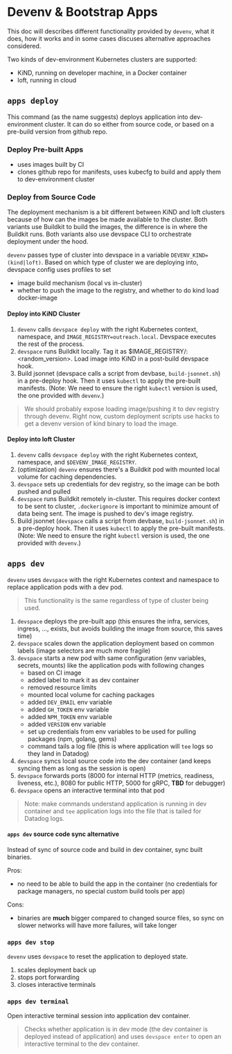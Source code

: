 # Devenv & Bootstrap Apps

This doc will describes different functionality provided by `devenv`, what it does, how it works and in some cases discuses alternative approaches considered.

Two kinds of dev-environment Kubernetes clusters are supported:

- KiND, running on developer machine, in a Docker container
- loft, running in cloud

## `apps deploy`

This command (as the name suggests) deploys application into dev-environment cluster. It can do so either from source code, or based on a pre-build version from github repo.

### Deploy Pre-built Apps

- uses images built by CI
- clones github repo for manifests, uses kubecfg to build and apply them to dev-environment cluster

### Deploy from Source Code

The deployment mechanism is a bit different between KiND and loft clusters because of how can the images be made available to the cluster. Both variants use Buildkit to build the images, the difference is in where the Buildkit runs. Both variants also use devspace CLI to orchestrate deployment under the hood.

`devenv` passes type of cluster into devspace in a variable `DEVENV_KIND=(kind|loft)`. Based on which type of cluster we are deploying into, devspace config uses profiles to set

- image build mechanism (local vs in-cluster)
- whether to push the image to the registry, and whether to do kind load docker-image

#### Deploy into KiND Cluster

1. `devenv` calls `devspace deploy` with the right Kubernetes context, namespace, and `IMAGE_REGISTRY=outreach.local`. Devspace executes the rest of the process.
1. `devspace` runs Buildkit locally. Tag it as $IMAGE_REGISTRY/<appName>:<random_version>. Load image into KiND in a post-build devspace hook.
1. Build jsonnet (devspace calls a script from devbase, `build-jsonnet.sh`) in a pre-deploy hook. Then it uses `kubectl` to apply the pre-built manifests. (Note: We need to ensure the right `kubectl` version is used, the one provided with `devenv`.)

> We should probably expose loading image/pushing it to dev registry through devenv. Right now, custom deployment scripts use hacks to get a devenv version of kind binary to load the image.

#### Deploy into loft Cluster

1. `devenv` calls `devspace deploy` with the right Kubernetes context, namespace, and `$DEVENV_IMAGE_REGISTRY`.
1. (optimization) `devenv` ensures there's a Buildkit pod with mounted local volume for caching dependencies.
1. `devspace` sets up credentials for dev registry, so the image can be both pushed and pulled
1. `devspace` runs Buildkit remotely in-cluster. This requires docker context to be sent to cluster, `.dockerignore` is important to minimize amount of data being sent. The image is pushed to dev's image registry.
1. Build jsonnet (`devspace` calls a script from devbase, `build-jsonnet.sh`) in a pre-deploy hook. Then it uses `kubectl` to apply the pre-built manifests. (Note: We need to ensure the right `kubectl` version is used, the one provided with `devenv`.)

## `apps dev`

`devenv` uses `devspace` with the right Kubernetes context and namespace to replace application pods with a dev pod.

> This functionality is the same regardless of type of cluster being used.

1. `devspace` deploys the pre-built app (this ensures the infra, services, ingress, ..., exists, but avoids building the image from source, this saves time)
1. `devspace` scales down the application deployment based on common labels (image selectors are much more fragile)
1. `devspace` starts a new pod with same configuration (env variables, secrets, mounts) like the application pods with following changes
   - based on CI image
   - added label to mark it as dev container
   - removed resource limits
   - mounted local volume for caching packages
   - added `DEV_EMAIL` env variable
   - added `GH_TOKEN` env variable
   - added `NPM_TOKEN` env variable
   - added `VERSION` env variable
   - set up credentials from env variables to be used for pulling packages (npm, golang, gems)
   - command tails a log file (this is where application will `tee` logs so they land in Datadog)
1. `devspace` syncs local source code into the dev container (and keeps syncing them as long as the session is open)
1. `devspace` forwards ports (8000 for internal HTTP (metrics, readiness, liveness, etc.), 8080 for public HTTP, 5000 for gRPC, **TBD** for debugger)
1. `devspace` opens an interactive terminal into that pod

> Note: make commands understand application is running in dev container and `tee` application logs into the file that is tailed for Datadog logs.

#### `apps dev` source code sync alternative

Instead of sync of source code and build in dev container, sync built binaries.

Pros:

- no need to be able to build the app in the container (no credentials for package managers, no special custom build tools per app)

Cons:

- binaries are **much** bigger compared to changed source files, so sync on slower networks will have more failures, will take longer

### `apps dev stop`

`devenv` uses `devspace` to reset the application to deployed state.

1. scales deployment back up
1. stops port forwarding
1. closes interactive terminals

### `apps dev terminal`

Open interactive terminal session into application dev container.

> Checks whether application is in dev mode (the dev container is deployed instead of application) and uses `devspace enter` to open an interactive terminal to the dev container.
